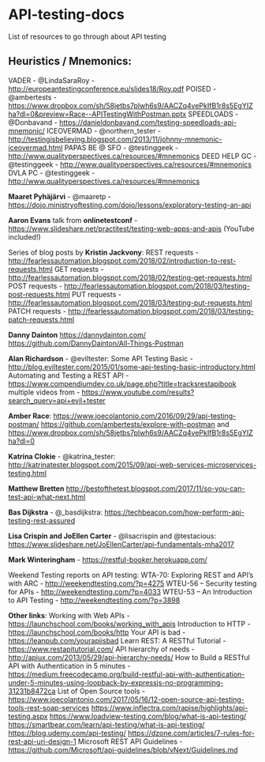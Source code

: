 # API-testing-docs
List of resources to go through about API testing


## Heuristics / Mnemonics:
VADER - @LindaSaraRoy - http://europeantestingconference.eu/slides18/Roy.pdf
POISED - @ambertests - https://www.dropbox.com/sh/58jetbs7plwh6s9/AACZq4vePkIfB1r8s5EgYIZha?dl=0&preview=Race--APITestingWithPostman.pptx
SPEEDLOADS - @Donbavand - https://danieldonbavand.com/testing-speedloads-api-mnemonic/
ICEOVERMAD - @northern_tester - http://testingisbelieving.blogspot.com/2013/11/johnny-mnemonic-iceovermad.html
PAPAS BE @ SFO - @testinggeek - http://www.qualityperspectives.ca/resources/#mnemonics
DEED HELP GC - @testinggeek - http://www.qualityperspectives.ca/resources/#mnemonics
DVLA PC - @testinggeek - http://www.qualityperspectives.ca/resources/#mnemonics

**Maaret Pyhäjärvi** - @maaretp - https://dojo.ministryoftesting.com/dojo/lessons/exploratory-testing-an-api

**Aaron Evans** talk from **onlinetestconf** - https://www.slideshare.net/practitest/testing-web-apps-and-apis (YouTube included!)

Series of blog posts by **Kristin Jackvony**:
REST requests - http://fearlessautomation.blogspot.com/2018/02/introduction-to-rest-requests.html
GET requests - http://fearlessautomation.blogspot.com/2018/02/testing-get-requests.html
POST requests - http://fearlessautomation.blogspot.com/2018/03/testing-post-requests.html
PUT requests - http://fearlessautomation.blogspot.com/2018/03/testing-put-requests.html
PATCH requests - http://fearlessautomation.blogspot.com/2018/03/testing-patch-requests.html

**Danny Dainton**
https://dannydainton.com/
https://github.com/DannyDainton/All-Things-Postman

**Alan Richardson** - @eviltester:
Some API Testing Basic - http://blog.eviltester.com/2015/01/some-api-testing-basic-introductory.html
Automating and Testing a REST API - https://www.compendiumdev.co.uk/page.php?title=tracksrestapibook
multiple videos from - https://www.youtube.com/results?search_query=api+evil+tester

**Amber Race**:
https://www.joecolantonio.com/2016/09/29/api-testing-postman/
https://github.com/ambertests/explore-with-postman and https://www.dropbox.com/sh/58jetbs7plwh6s9/AACZq4vePkIfB1r8s5EgYIZha?dl=0

**Katrina Clokie** - @katrina_tester:
http://katrinatester.blogspot.com/2015/09/api-web-services-microservices-testing.html

**Matthew Bretten**
http://bestofthetest.blogspot.com/2017/11/so-you-can-test-api-what-next.html

**Bas Dijkstra** - @_basdijkstra: 
https://techbeacon.com/how-perform-api-testing-rest-assured

**Lisa Crispin and JoEllen Carter** - @lisacrispin and @testacious:
https://www.slideshare.net/JoEllenCarter/api-fundamentals-mha2017

**Mark Winteringham** - https://restful-booker.herokuapp.com/

Weekend Testing reports on API testing:
WTA-70: Exploring REST and API’s with ARC - http://weekendtesting.com/?p=4275
WTEU-56 – Security testing for APIs - http://weekendtesting.com/?p=4033
WTEU-53 – An Introduction to API Testing - http://weekendtesting.com/?p=3898

**Other links**:
Working with Web APIs - https://launchschool.com/books/working_with_apis
Introduction to HTTP - https://launchschool.com/books/http
Your API is bad - https://leanpub.com/yourapiisbad
Learn REST: A RESTful Tutorial - https://www.restapitutorial.com/
API hierarchy of needs - http://apiux.com/2013/05/29/api-hierarchy-needs/
How to Build a RESTful API with Authentication in 5 minutes - https://medium.freecodecamp.org/build-restful-api-with-authentication-under-5-minutes-using-loopback-by-expressjs-no-programming-31231b8472ca
List of Open Source tools - https://www.joecolantonio.com/2017/05/16/12-open-source-api-testing-tools-rest-soap-services
https://www.inflectra.com/rapise/highlights/api-testing.aspx
https://www.loadview-testing.com/blog/what-is-api-testing/
https://smartbear.com/learn/api-testing/what-is-api-testing/
https://blog.udemy.com/api-testing/
https://dzone.com/articles/7-rules-for-rest-api-uri-design-1
Microsoft REST API Guidelines - https://github.com/Microsoft/api-guidelines/blob/vNext/Guidelines.md
